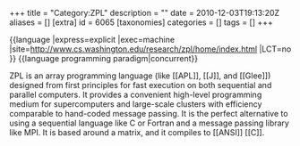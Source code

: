 +++
title = "Category:ZPL"
description = ""
date = 2010-12-03T19:13:20Z
aliases = []
[extra]
id = 6065
[taxonomies]
categories = []
tags = []
+++

{{language
|express=explicit
|exec=machine
|site=http://www.cs.washington.edu/research/zpl/home/index.html
|LCT=no
}}
{{language programming paradigm|concurrent}}

ZPL is an array programming language (like [[APL]], [[J]], and [[Glee]]) designed from first principles for fast execution on both sequential and parallel computers. It provides a convenient high-level programming medium for supercomputers and large-scale clusters with efficiency comparable to hand-coded message passing. It is the perfect alternative to using a sequential language like C or Fortran and a message passing library like MPI. It is based around a matrix, and it compiles to [[ANSI]] [[C]].
